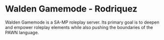 # Walden Gamemode - Rodriquez
Walden Gamemode is a SA-MP roleplay server. Its primary goal is to deepen and empower roleplay elements while also pushing the boundaries of the PAWN language.
